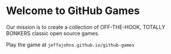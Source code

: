# Welcome to GitHub Games

Our mission is to create a collection of  OFF-THE-HOOK, TOTALLY BONKERS classic open source games.

Play the game at `jeffajohns.github.io/github-games`
